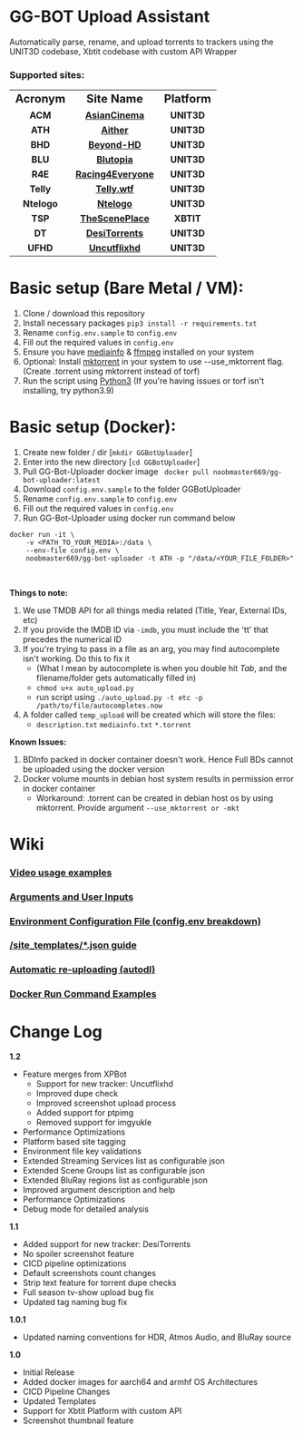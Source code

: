 # GG-BOT Upload Assistant
Automatically parse, rename, and upload torrents to trackers using the UNIT3D codebase, Xbtit codebase with custom API Wrapper

### Supported sites:
<table>
    <tbody>
        <tr style="text-align: center; font-size:20px">
            <td><strong>Acronym</strong></td>
            <td><strong>Site Name</strong></td>
            <td><strong>Platform</strong></td>
        </th>
        <tr style="text-align: center">
            <td><strong>ACM</strong></td>
            <td><strong><a href="https://asiancinema.me">AsianCinema</a></strong></td>
            <td><strong>UNIT3D</strong></td>
        </tr>
        <tr style="text-align: center">
            <td><strong>ATH</strong></td>
            <td><strong><a href="https://aither.cc">Aither</a></strong></td>
            <td><strong>UNIT3D</strong></td>
        </tr>
        <tr style="text-align: center">
            <td><strong>BHD</strong></td>
            <td><strong><a href="https://beyond-hd.me">Beyond-HD</a></strong></td>
            <td><strong>UNIT3D</strong></td>
        </tr>
        <tr style="text-align: center">
            <td><strong>BLU</strong></td>
            <td><strong><a href="https://blutopia.xyz">Blutopia</a></strong></td>
            <td><strong>UNIT3D</strong></td>
        </tr>
        <tr style="text-align: center">
            <td><strong>R4E</strong></td>
            <td><strong><a href="https://racing4everyone.eu">Racing4Everyone</a></strong></td>
            <td><strong>UNIT3D</strong></td>
        </tr>
        <tr style="text-align: center">
            <td><strong>Telly</strong></td>
            <td><strong><a href="https://telly.wtf">Telly.wtf</a></strong></td>
            <td><strong>UNIT3D</strong></td>
        </tr>
        <tr style="text-align: center">
            <td><strong>Ntelogo</strong></td>
            <td><strong><a href="https://ntelogo.org">Ntelogo</a></strong></td>
            <td><strong>UNIT3D</strong></td>
        </tr>
        <tr style="text-align: center">
            <td><strong>TSP</strong></td>
            <td><strong><a href="https://thesceneplace.com/">TheScenePlace</a></strong></td>
            <td><strong>XBTIT</strong></td>
        </tr>
        <tr style="text-align: center">
            <td><strong>DT</strong></td>
            <td><strong><a href="https://desitorrents.rocks/">DesiTorrents</a></strong></td>
            <td><strong>UNIT3D</strong></td>
        </tr>
        <tr style="text-align: center">
            <td><strong>UFHD</strong></td>
            <td><strong><a href="https://uncutflixhd.com/">Uncutflixhd</a></strong></td>
            <td><strong>UNIT3D</strong></td>
        </tr>
    </tbody>
</table>

<!-- Basic setup -->
# Basic setup (Bare Metal / VM):
1. Clone / download this repository
2. Install necessary packages ```pip3 install -r requirements.txt```
3. Rename `config.env.sample` to `config.env`
4. Fill out the required values in `config.env`
5. Ensure you have [mediainfo](https://mediaarea.net/en/MediaInfo/Download/Ubuntu) & [ffmpeg](https://ffmpeg.org/download.html) installed on your system
6. Optional: Install [mktorrent](https://github.com/pobrn/mktorrent) in your system to use --use_mktorrent flag. (Create .torrent using mktorrent instead of torf)
7. Run the script using [Python3](https://www.python.org/downloads/) (If you're having issues or torf isn't installing, try python3.9)
   
# Basic setup (Docker):
1. Create new folder / dir [`mkdir GGBotUploader`]
2. Enter into the new directory [`cd GGBotUploader`]
3. Pull GG-Bot-Uploader docker image ``` docker pull noobmaster669/gg-bot-uploader:latest```
4. Download `config.env.sample` to the folder GGBotUploader
5. Rename `config.env.sample` to `config.env`
6. Fill out the required values in `config.env`
7. Run GG-Bot-Uploader using docker run command below 
```
docker run -it \
    -v <PATH_TO_YOUR_MEDIA>:/data \
    --env-file config.env \
    noobmaster669/gg-bot-uploader -t ATH -p "/data/<YOUR_FILE_FOLDER>"
```
   <br /> 

**Things to note:**
1. We use TMDB API for all things media related (Title, Year, External IDs, etc)
2. If you provide the IMDB ID via ```-imdb```, you must include the 'tt' that precedes the numerical ID
3. If you're trying to pass in a file as an arg, you may find autocomplete isn't working. Do this to fix it
    * (What I mean by autocomplete is when you double hit *Tab*, and the filename/folder gets automatically filled in)
    * ```chmod u+x auto_upload.py```
    * run script using ```./auto_upload.py -t etc -p /path/to/file/autocompletes.now```
4. A folder called ``temp_upload`` will be created which will store the files:
    * ```description.txt``` ```mediainfo.txt``` ```*.torrent```

**Known Issues:**
1. BDInfo packed in docker container doesn't work. Hence Full BDs cannot be uploaded using the docker version
2. Docker volume mounts in debian host system results in permission error in docker container
    * Workaround: .torrent can be created in debian host os by using mktorrent. Provide argument `--use_mktorrent or -mkt`

# Wiki
### [Video usage examples](https://gitlab.com/gg-bot/gg-bot-uploader/-/wikis/Video-examples)
### [Arguments and User Inputs](https://gitlab.com/gg-bot/gg-bot-uploader/-/wikis/Arguments-and-User-Inputs)
### [Environment Configuration File (config.env breakdown)](https://gitlab.com/gg-bot/gg-bot-uploader/-/wikis/Environment-Configuration-File)
### [/site_templates/*.json guide](https://gitlab.com/gg-bot/gg-bot-uploader/-/wikis/Tracker-Templates)
### [Automatic re-uploading (autodl)](https://gitlab.com/gg-bot/gg-bot-uploader/-/wikis/autodl-irssi-automatic-re-uploading)
### [Docker Run Command Examples](https://gitlab.com/gg-bot/gg-bot-uploader/-/wikis/Docker-Run-Command-Examples)

# Change Log
**1.2**
* Feature merges from XPBot
    * Support for new tracker: Uncutflixhd
    * Improved dupe check
    * Improved screenshot upload process
    * Added support for ptpimg
    * Removed support for imgyukle
* Performance Optimizations
* Platform based site tagging
* Environment file key validations
* Extended Streaming Services list as configurable json
* Extended Scene Groups list as configurable json
* Extended BluRay regions list as configurable json
* Improved argument description and help
* Performance Optimizations
* Debug mode for detailed analysis

**1.1**
* Added support for new tracker: DesiTorrents 
* No spoiler screenshot feature
* CICD pipeline optimizations
* Default screenshots count changes
* Strip text feature for torrent dupe checks
* Full season tv-show upload bug fix
* Updated tag naming bug fix

**1.0.1**
* Updated naming conventions for HDR, Atmos Audio, and BluRay source

**1.0**
* Initial Release
* Added docker images for aarch64 and armhf OS Architectures
* CICD Pipeline Changes
* Updated Templates
* Support for Xbtit Platform with custom API
* Screenshot thumbnail feature
